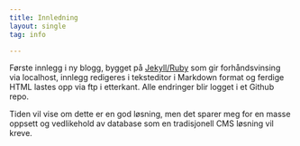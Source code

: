 ```yaml
---
title: Innledning
layout: single
tag: info

---
```

Første innlegg i ny blogg, bygget på [Jekyll/Ruby](https://jekyllrb.com) som gir forhåndsvinsing via localhost, innlegg redigeres i teksteditor i Markdown format og ferdige HTML lastes opp via ftp i etterkant. Alle endringer blir logget i et Github repo.

Tiden vil vise om dette er en god løsning, men det sparer meg for en masse oppsett og vedlikehold av database som en tradisjonell CMS løsning vil kreve. 


